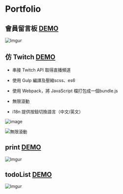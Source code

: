 #  Portfolio

## 會員留言板 [DEMO](http://www.lmybs112.ml/board/index.php) 
![Imgur](https://i.imgur.com/MITtu5j.png)
## 仿 Twitch [DEMO](https://www.lmy112.ml/twitch/dist/) 

- 串接 Twitch API 取得直播頻道

- 使用 Gulp 編譯及壓縮scss、es6
- 使用 Webpack，將 JavaScript 檔打包成一個bundle.js
- 無限滾動
- i18n 提供按鈕切換語言（中文/英文）

![image](https://media.giphy.com/media/MSh5E2HSpZoPE1DkwE/giphy.gif)

![無限滾動](https://media.giphy.com/media/1ykiT9PjkbTUMlTOrF/200w_d.gif)


## print [DEMO](https://www.lmy112.ml/print/)
![Imgur](https://i.imgur.com/EFy3Abm.jpg)

## todoList [DEMO](https://www.lmy112.ml/todoList/) 
![Imgur](https://i.imgur.com/BJYZKeJ.jpg)
